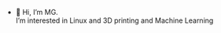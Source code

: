 - 👋 Hi, I’m MG. <br>
I’m interested in Linux and 3D printing and Machine Learning

<!---
mgrahamfa/mgrahamfa is a ✨ special ✨ repository because its `README.md` (this file) appears on your GitHub profile.
You can click the Preview link to take a look at your changes.
--->
